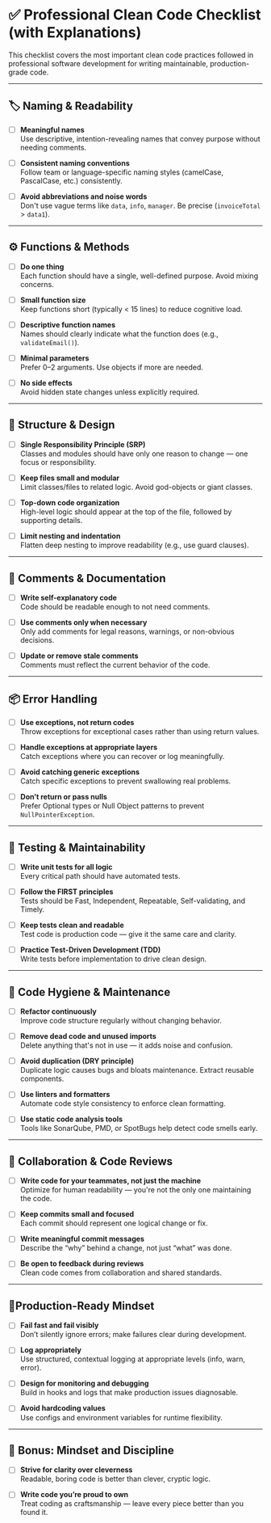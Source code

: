 # ✅ Professional Clean Code Checklist (with Explanations)

This checklist covers the most important clean code practices followed in professional software development for writing maintainable, production-grade code.

---

## 🏷️ Naming & Readability

- [ ] **Meaningful names**  
  Use descriptive, intention-revealing names that convey purpose without needing comments.

- [ ] **Consistent naming conventions**  
  Follow team or language-specific naming styles (camelCase, PascalCase, etc.) consistently.

- [ ] **Avoid abbreviations and noise words**  
  Don't use vague terms like `data`, `info`, `manager`. Be precise (`invoiceTotal` > `data1`).

---

## ⚙️ Functions & Methods

- [ ] **Do one thing**  
  Each function should have a single, well-defined purpose. Avoid mixing concerns.

- [ ] **Small function size**  
  Keep functions short (typically < 15 lines) to reduce cognitive load.

- [ ] **Descriptive function names**  
  Names should clearly indicate what the function does (e.g., `validateEmail()`).

- [ ] **Minimal parameters**  
  Prefer 0–2 arguments. Use objects if more are needed.

- [ ] **No side effects**  
  Avoid hidden state changes unless explicitly required.

---

## 🧱 Structure & Design

- [ ] **Single Responsibility Principle (SRP)**  
  Classes and modules should have only one reason to change — one focus or responsibility.

- [ ] **Keep files small and modular**  
  Limit classes/files to related logic. Avoid god-objects or giant classes.

- [ ] **Top-down code organization**  
  High-level logic should appear at the top of the file, followed by supporting details.

- [ ] **Limit nesting and indentation**  
  Flatten deep nesting to improve readability (e.g., use guard clauses).

---

## 🧾 Comments & Documentation

- [ ] **Write self-explanatory code**  
  Code should be readable enough to not need comments.

- [ ] **Use comments only when necessary**  
  Only add comments for legal reasons, warnings, or non-obvious decisions.

- [ ] **Update or remove stale comments**  
  Comments must reflect the current behavior of the code.

---

## 📦 Error Handling

- [ ] **Use exceptions, not return codes**  
  Throw exceptions for exceptional cases rather than using return values.

- [ ] **Handle exceptions at appropriate layers**  
  Catch exceptions where you can recover or log meaningfully.

- [ ] **Avoid catching generic exceptions**  
  Catch specific exceptions to prevent swallowing real problems.

- [ ] **Don’t return or pass nulls**  
  Prefer Optional types or Null Object patterns to prevent `NullPointerException`.

---

## 🧪 Testing & Maintainability

- [ ] **Write unit tests for all logic**  
  Every critical path should have automated tests.

- [ ] **Follow the FIRST principles**  
  Tests should be Fast, Independent, Repeatable, Self-validating, and Timely.

- [ ] **Keep tests clean and readable**  
  Test code is production code — give it the same care and clarity.

- [ ] **Practice Test-Driven Development (TDD)**  
  Write tests before implementation to drive clean design.

---

## 🧼 Code Hygiene & Maintenance

- [ ] **Refactor continuously**  
  Improve code structure regularly without changing behavior.

- [ ] **Remove dead code and unused imports**  
  Delete anything that's not in use — it adds noise and confusion.

- [ ] **Avoid duplication (DRY principle)**  
  Duplicate logic causes bugs and bloats maintenance. Extract reusable components.

- [ ] **Use linters and formatters**  
  Automate code style consistency to enforce clean formatting.

- [ ] **Use static code analysis tools**  
  Tools like SonarQube, PMD, or SpotBugs help detect code smells early.

---

## 🤝 Collaboration & Code Reviews

- [ ] **Write code for your teammates, not just the machine**  
  Optimize for human readability — you're not the only one maintaining the code.

- [ ] **Keep commits small and focused**  
  Each commit should represent one logical change or fix.

- [ ] **Write meaningful commit messages**  
  Describe the “why” behind a change, not just “what” was done.

- [ ] **Be open to feedback during reviews**  
  Clean code comes from collaboration and shared standards.

---

## 🚦Production-Ready Mindset

- [ ] **Fail fast and fail visibly**  
  Don’t silently ignore errors; make failures clear during development.

- [ ] **Log appropriately**  
  Use structured, contextual logging at appropriate levels (info, warn, error).

- [ ] **Design for monitoring and debugging**  
  Build in hooks and logs that make production issues diagnosable.

- [ ] **Avoid hardcoding values**  
  Use configs and environment variables for runtime flexibility.

---

## 🧠 Bonus: Mindset and Discipline

- [ ] **Strive for clarity over cleverness**  
  Readable, boring code is better than clever, cryptic logic.

- [ ] **Write code you’re proud to own**  
  Treat coding as craftsmanship — leave every piece better than you found it.

